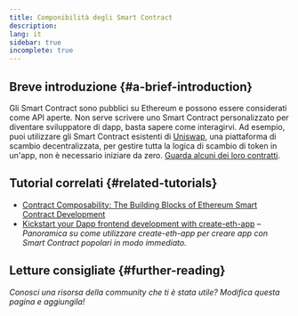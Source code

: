 ```yaml
---
title: Componibilità degli Smart Contract
description:
lang: it
sidebar: true
incomplete: true
---
```


## Breve introduzione {#a-brief-introduction}

Gli Smart Contract sono pubblici su Ethereum e possono essere considerati come API aperte. Non serve scrivere uno Smart Contract personalizzato per diventare sviluppatore di dapp, basta sapere come interagirvi. Ad esempio, puoi utilizzare gli Smart Contract esistenti di [Uniswap](https://uniswap.exchange/swap), una piattaforma di scambio decentralizzata, per gestire tutta la logica di scambio di token in un'app, non è necessario iniziare da zero. [Guarda alcuni dei loro contratti](https://github.com/Uniswap/uniswap-v2-core/tree/master/contracts).

## Tutorial correlati {#related-tutorials}

- [Contract Composability: The Building Blocks of Ethereum Smart Contract Development](https://blog.decentlabs.io/contract-composability-the-building-blocks-of-ethereum-smart-contract-development/)
- [Kickstart your Dapp frontend development with create-eth-app](/developers/tutorials/kickstart-your-dapp-frontend-development-wth-create-eth-app/) _– Panoramica su come utilizzare create-eth-app per creare app con Smart Contract popolari in modo immediato._

## Letture consigliate {#further-reading}

_Conosci una risorsa della community che ti è stata utile? Modifica questa pagina e aggiungila!_
